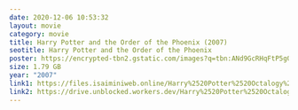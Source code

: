 ```yaml
---
date: 2020-12-06 10:53:32
layout: movie
category: movie
title: Harry Potter and the Order of the Phoenix (2007)
seotitle: Harry Potter and the Order of the Phoenix
poster: https://encrypted-tbn2.gstatic.com/images?q=tbn:ANd9GcRHqFtP5gQyhC9aXHrqzNbUBqZ-0woEMWM3OIeUo1QMzGgzstTq
size: 1.79 GB
year: "2007"
link1: https://files.isaiminiweb.online/Harry%2520Potter%2520Octalogy%2520(2001%2520to%25202011)/Telegram%2520(%40tadubs)%2520Harry%2520Potter%2520and%2520the%2520Order%2520of%2520the%2520Phoenix%2520(2007)%5B720p%2520-%2520New%2520BDRip%2520-%2520%5BTamil%2520%2B%2520Telugu%2520%2B%2520Hindi%2520%2B%2520Eng%5D.mkv?rootId=0AN9zhQ1hps-9Uk9PVA
link2: https://drive.unblocked.workers.dev/Harry%2520Potter%2520Octalogy%2520(2001%2520to%25202011)/Telegram%2520(%40tadubs)%2520Harry%2520Potter%2520and%2520the%2520Order%2520of%2520the%2520Phoenix%2520(2007)%5B720p%2520-%2520New%2520BDRip%2520-%2520%5BTamil%2520%2B%2520Telugu%2520%2B%2520Hindi%2520%2B%2520Eng%5D.mkv?rootId=0AN9zhQ1hps-9Uk9PVA
---
```

